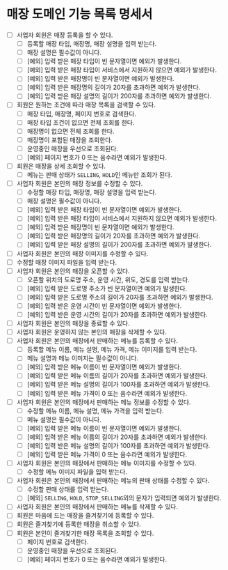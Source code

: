 # 매장 도메인 기능 목록 명세서

- [ ] 사업자 회원은 매장 등록을 할 수 있다.
  - [ ] 등록할 매장 타입, 매장명, 매장 설명을 입력 받는다.
  - [ ] 매장 설명은 필수값이 아니다.
  - [ ] [예외] 입력 받은 매장 타입이 빈 문자열이면 예외가 발생한다.
  - [ ] [예외] 입력 받은 매장 타입이 서비스에서 지원하지 않으면 예외가 발생한다.
  - [ ] [예외] 입력 받은 매장명이 빈 문자열이면 예외가 발생한다.
  - [ ] [예외] 입력 받은 매장명의 길이가 20자를 초과하면 예외가 발생한다.
  - [ ] [예외] 입력 받은 매장 설명의 길이가 200자를 초과하면 예외가 발생한다.
- [ ] 회원은 원하는 조건에 따라 매장 목록을 검색할 수 있다.
  - [ ] 매장 타입, 매장명, 페이지 번호로 검색한다.
  - [ ] 매장 타입 조건이 없으면 전체 조회를 한다.
  - [ ] 매장명이 없으면 전체 조회를 한다.
  - [ ] 매장명이 포함된 매장을 조회한다.
  - [ ] 운영중인 매장을 우선으로 조회된다.
  - [ ] [예외] 페이지 번호가 0 또는 음수라면 예외가 발생한다.
- [ ] 회원은 매장을 상세 조회할 수 있다.
  - [ ] 메뉴는 판매 상태가 `SELLING`, `HOLD`인 메뉴만 조회가 된다.
- [ ] 사업자 회원은 본인의 매장 정보를 수정할 수 있다.
  - [ ] 수정할 매장 타입, 매장명, 매장 설명을 입력 받는다.
  - [ ] 매장 설명은 필수값이 아니다.
  - [ ] [예외] 입력 받은 매장 타입이 빈 문자열이면 예외가 발생한다.
  - [ ] [예외] 입력 받은 매장 타입이 서비스에서 지원하지 않으면 예외가 발생한다.
  - [ ] [예외] 입력 받은 매장명이 빈 문자열이면 예외가 발생한다.
  - [ ] [예외] 입력 받은 매장명의 길이가 20자를 초과하면 예외가 발생한다.
  - [ ] [예외] 입력 받은 매장 설명의 길이가 200자를 초과하면 예외가 발생한다.
- [ ] 사업자 회원은 본인의 매장 이미지를 수정할 수 있다.
 - [ ] 수정할 매장 이미지 파일을 입력 받는다.
- [ ] 사업자 회원은 본인의 매장을 오픈할 수 있다.
  - [ ] 오픈할 위치의 도로명 주소, 운영 시간, 위도, 경도를 입력 받는다.
  - [ ] [예외] 입력 받은 도로명 주소가 빈 문자열이면 예외가 발생한다.
  - [ ] [예외] 입력 받은 도로명 주소의 길이가 20자를 초과하면 예외가 발생한다.
  - [ ] [예외] 입력 받은 운영 시간이 빈 문자열이면 예외가 발생한다.
  - [ ] [예외] 입력 받은 운영 시간의 길이가 20자를 초과하면 예외가 발생한다.
- [ ] 사업자 회원은 본인의 매장을 종료할 수 있다.
- [ ] 사업자 회원은 운영하지 않는 본인의 매장을 삭제할 수 있다.
- [ ] 사업자 회원은 본인의 매장에서 판매하는 메뉴를 등록할 수 있다.
  - [ ] 등록할 메뉴 이름, 메뉴 설명, 메뉴 가격, 메뉴 이미지를 입력 받는다.
  - [ ] 메뉴 설명과 메뉴 이미지는 필수값이 아니다.
  - [ ] [예외] 입력 받은 메뉴 이름이 빈 문자열이면 예외가 발생한다.
  - [ ] [예외] 입력 받은 메뉴 이름의 길이가 20자를 초과하면 예외가 발생한다.
  - [ ] [예외] 입력 받은 메뉴 설명의 길이가 100자를 초과하면 예외가 발생한다.
  - [ ] [예외] 입력 받은 메뉴 가격이 0 또는 음수라면 예외가 발생한다.
- [ ] 사업자 회원은 본인의 매장에서 판매하는 메뉴 정보를 수정할 수 있다.
  - [ ] 수정할 메뉴 이름, 메뉴 설명, 메뉴 가격을 입력 받는다.
  - [ ] 메뉴 설명은 필수값이 아니다.
  - [ ] [예외] 입력 받은 메뉴 이름이 빈 문자열이면 예외가 발생한다.
  - [ ] [예외] 입력 받은 메뉴 이름의 길이가 20자를 초과하면 예외가 발생한다.
  - [ ] [예외] 입력 받은 메뉴 설명의 길이가 100자를 초과하면 예외가 발생한다.
  - [ ] [예외] 입력 받은 메뉴 가격이 0 또는 음수라면 예외가 발생한다.
- [ ] 사업자 회원은 본인의 매장에서 판매하는 메뉴 이미지를 수정할 수 있다.
  - [ ] 수정할 메뉴 이미지 파일을 입력 받는다.
- [ ] 사업자 회원은 본인의 매장에서 판매하는 메뉴의 판매 상태를 수정할 수 있다.
  - [ ] 수정할 판매 상태를 입력 받는다.
  - [ ] [예외] `SELLING`, `HOLD`, `STOP_SELLING`외의 문자가 입력되면 예외가 발생한다.
- [ ] 사업자 회원은 본인의 매장에서 판매하는 메뉴를 삭제할 수 있다.
- [ ] 회원은 마음에 드는 매장을 즐겨찾기에 등록할 수 있다.
- [ ] 회원은 즐겨찾기에 등록한 매장을 취소할 수 있다.
- [ ] 회원은 본인이 즐겨찾기한 매장 목록을 조회할 수 있다.
  - [ ] 페이지 번호로 검색한다.
  - [ ] 운영중인 매장을 우선으로 조회된다.
  - [ ] [예외] 페이지 번호가 0 또는 음수라면 예외가 발생한다.
